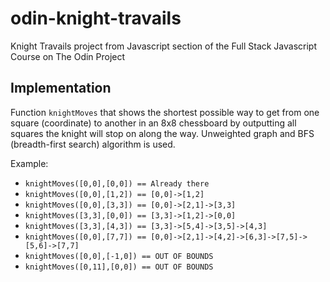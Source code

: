 # odin-knight-travails
Knight Travails project from Javascript section of the Full Stack Javascript Course on The Odin Project

## Implementation
Function `knightMoves` that shows the shortest possible way to get from one square (coordinate) to another in an 8x8 chessboard by outputting all squares the knight will stop on along the way. Unweighted graph and BFS (breadth-first search) algorithm is used.

Example:
- `knightMoves([0,0],[0,0]) == Already there`
- `knightMoves([0,0],[1,2]) == [0,0]->[1,2]`
- `knightMoves([0,0],[3,3]) == [0,0]->[2,1]->[3,3]`
- `knightMoves([3,3],[0,0]) == [3,3]->[1,2]->[0,0]`
- `knightMoves([3,3],[4,3]) == [3,3]->[5,4]->[3,5]->[4,3]`
- `knightMoves([0,0],[7,7]) == [0,0]->[2,1]->[4,2]->[6,3]->[7,5]->[5,6]->[7,7]`
- `knightMoves([0,0],[-1,0]) == OUT OF BOUNDS`
- `knightMoves([0,11],[0,0]) == OUT OF BOUNDS`